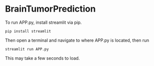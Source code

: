 # BrainTumorPrediction

To run APP.py, install streamlit via pip.

<code>pip install streamlit</code>
  
Then open a terminal and navigate to where APP.py is located, then run

<code>streamlit run APP.py</code>

This may take a few seconds to load.

